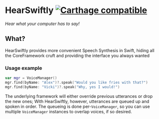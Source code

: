 HearSwiftly [![Carthage compatible](https://img.shields.io/badge/Carthage-compatible-4BC51D.svg?style=flat)](https://github.com/Carthage/Carthage)
===========

*Hear what your computer has to say!*

## What?

HearSwiftly provides more convenient Speech Synthesis in Swift, hiding all the 
CoreFramework cruft and providing the interface you always wanted

### Usage example

```swift
var mgr = VoiceManager()
mgr.find(byName: "Alex")?.speak("Would you like fries with that?")
mgr.find(byName: "Vicki")?.speak("Why, yes I would!")
```

The underlying framework will either override previous utterances or drop the 
new ones; With HearSwiftly, however, utterances are queued up and spoken in
order. The queueing is done per-`VoiceManager`, so you can use multiple 
`VoiceManager` instances to overlap voices, if so desired.
